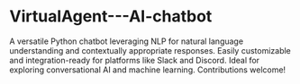 # VirtualAgent---AI-chatbot
A versatile Python chatbot leveraging NLP for natural language understanding and contextually appropriate responses. Easily customizable and integration-ready for platforms like Slack and Discord. Ideal for exploring conversational AI and machine learning. Contributions welcome!
